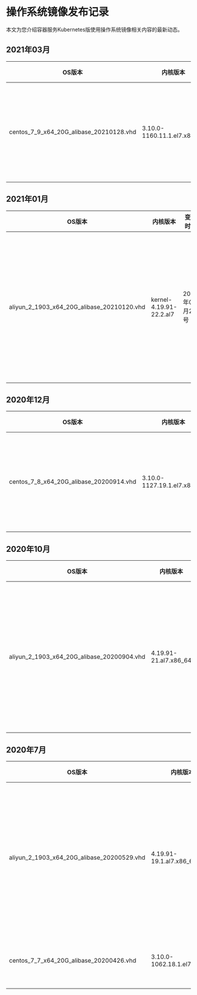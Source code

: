 # 操作系统镜像发布记录

本文为您介绍容器服务Kubernetes版使用操作系统镜像相关内容的最新动态。

## 2021年03月

|OS版本|内核版本|变更时间|变更内容|
|----|----|----|----|
|centos\_7\_9\_x64\_20G\_alibase\_20210128.vhd|3.10.0-1160.11.1.el7.x86\_64|2021年03月03号|关于变更内容的详情，请参见[公共镜像发布记录](/cn.zh-CN/镜像/公共镜像/公共镜像发布记录.md)。|

## 2021年01月

|OS版本|内核版本|变更时间|变更内容|
|----|----|----|----|
|aliyun\_2\_1903\_x64\_20G\_alibase\_20210120.vhd|kernel-4.19.91-22.2.al7|2021年01月27号|关于变更内容的详情，请参见[Alibaba Cloud Linux 2发布记录](/cn.zh-CN/镜像/Alibaba Cloud Linux 2/Alibaba Cloud Linux 2发布记录.md)。|

## 2020年12月

|OS版本|内核版本|变更时间|变更内容|
|----|----|----|----|
|centos\_7\_8\_x64\_20G\_alibase\_20200914.vhd|3.10.0-1127.19.1.el7.x86\_64|2020年12月22号|关于变更内容的详情，请参见[公共镜像发布记录](/cn.zh-CN/镜像/公共镜像/公共镜像发布记录.md)。|

## 2020年10月

|OS版本|内核版本|变更时间|变更内容|
|----|----|----|----|
|aliyun\_2\_1903\_x64\_20G\_alibase\_20200904.vhd|4.19.91-21.al7.x86\_64|2020年10月20号|关于变更内容的详情，请参见[Alibaba Cloud Linux 2发布记录](/cn.zh-CN/镜像/Alibaba Cloud Linux 2/Alibaba Cloud Linux 2发布记录.md)。|

## 2020年7月

|OS版本|内核版本|变更时间|变更内容|
|----|----|----|----|
|aliyun\_2\_1903\_x64\_20G\_alibase\_20200529.vhd|4.19.91-19.1.al7.x86\_64|2020年7月6日|关于变更内容的详情，请参见[Alibaba Cloud Linux 2发布记录](/cn.zh-CN/镜像/Alibaba Cloud Linux 2/Alibaba Cloud Linux 2发布记录.md)。|
|centos\_7\_7\_x64\_20G\_alibase\_20200426.vhd|3.10.0-1062.18.1.el7.x86\_64|2020年7月6日|关于变更内容的详情，请参见[公共镜像发布记录](/cn.zh-CN/镜像/公共镜像/公共镜像发布记录.md)。|

